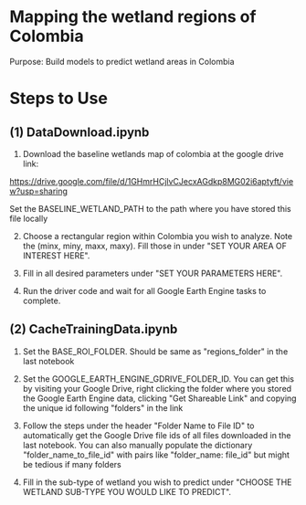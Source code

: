 # Mapping the wetland regions of Colombia

Purpose: Build models to predict wetland areas in Colombia

# Steps to Use

## (1) DataDownload.ipynb

1. Download the baseline wetlands map of colombia at the google drive link:

https://drive.google.com/file/d/1GHmrHCjlvCJecxAGdkp8MG02i6aptyft/view?usp=sharing

Set the BASELINE_WETLAND_PATH to the path where you have stored this file locally

2. Choose a rectangular region within Colombia you wish to analyze. Note the (minx, miny, maxx, maxy). Fill those in under "SET YOUR AREA OF INTEREST HERE".

3. Fill in all desired parameters under "SET YOUR PARAMETERS HERE".

4. Run the driver code and wait for all Google Earth Engine tasks to complete.

## (2) CacheTrainingData.ipynb

1. Set the BASE_ROI_FOLDER. Should be same as "regions_folder" in the last notebook

2. Set the GOOGLE_EARTH_ENGINE_GDRIVE_FOLDER_ID. You can get this by visiting your Google Drive, right clicking the folder where you stored the Google Earth Engine data, clicking "Get Shareable Link" and copying the unique id following "folders" in the link

3. Follow the steps under the header "Folder Name to File ID" to automatically get the Google Drive file ids of all files downloaded in the last notebook. You can also manually populate the dictionary "folder_name_to_file_id" with pairs like "folder_name: file_id" but might be tedious if many folders

4. Fill in the sub-type of wetland you wish to predict under "CHOOSE THE WETLAND SUB-TYPE YOU WOULD LIKE TO PREDICT".


